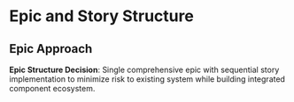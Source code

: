 # Epic and Story Structure

## Epic Approach

**Epic Structure Decision**: Single comprehensive epic with sequential story implementation to minimize risk to existing system while building integrated component ecosystem.
